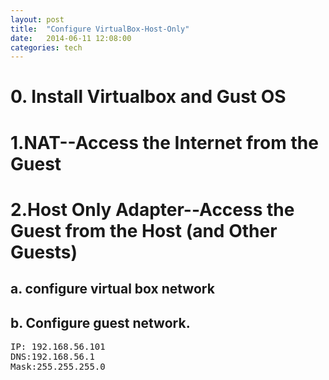 ```yaml
---
layout: post
title:  "Configure VirtualBox-Host-Only"
date:   2014-06-11 12:08:00
categories: tech 
---
```


# 0. Install Virtualbox and Gust OS

# 1.NAT--Access the Internet from the Guest

# 2.Host Only Adapter--Access the Guest from the Host (and Other Guests)

## a. configure virtual box network

## b. Configure guest network.
<pre>
IP: 192.168.56.101
DNS:192.168.56.1
Mask:255.255.255.0 
</pre>



